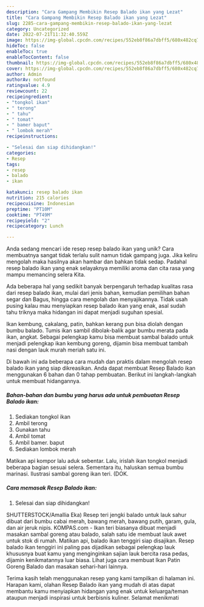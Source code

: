```yaml
---
description: "Cara Gampang Membikin Resep Balado ikan yang Lezat"
title: "Cara Gampang Membikin Resep Balado ikan yang Lezat"
slug: 2285-cara-gampang-membikin-resep-balado-ikan-yang-lezat
category: Uncategorized
date: 2022-07-21T11:32:40.559Z
image: https://img-global.cpcdn.com/recipes/552eb8f86a7dbff5/680x482cq70/resep-balado-ikan-foto-resep-utama.jpg
hideToc: false
enableToc: true
enableTocContent: false
thumbnail: https://img-global.cpcdn.com/recipes/552eb8f86a7dbff5/680x482cq70/resep-balado-ikan-foto-resep-utama.jpg
cover: https://img-global.cpcdn.com/recipes/552eb8f86a7dbff5/680x482cq70/resep-balado-ikan-foto-resep-utama.jpg
author: Admin
authorAv: notfound
ratingvalue: 4.9
reviewcount: 22
recipeingredient:
- "tongkol ikan"
- " terong"
- " tahu"
- " tomat"
- " bamer baput"
- " lombok merah"
recipeinstructions:

- "Selesai dan siap dihidangkan!"
categories:
- Resep
tags:
- resep
- balado
- ikan

katakunci: resep balado ikan 
nutrition: 215 calories
recipecuisine: Indonesian
preptime: "PT10M"
cooktime: "PT49M"
recipeyield: "2"
recipecategory: Lunch

---
```





Anda sedang mencari ide resep resep balado ikan yang unik? Cara membuatnya sangat tidak terlalu sulit namun tidak gampang juga. Jika keliru mengolah maka hasilnya akan hambar dan bahkan tidak sedap. Padahal resep balado ikan yang enak selayaknya memiliki aroma dan cita rasa yang mampu memancing selera Kita.





Ada beberapa hal yang sedikit banyak berpengaruh terhadap kualitas rasa dari resep balado ikan, mulai dari jenis bahan, kemudian pemilihan bahan segar dan Bagus, hingga cara mengolah dan menyajikannya. Tidak usah pusing kalau mau menyiapkan resep balado ikan yang enak,      asal sudah tahu triknya maka hidangan ini dapat menjadi suguhan spesial.














Ikan kembung, cakalang, patin, bahkan kerang pun bisa diolah dengan bumbu balado. Tumis ikan sambil dibolak-balik agar bumbu merata pada ikan, angkat. Sebagai pelengkap kamu bisa membuat sambal balado untuk menjadi pelengkap ikan kembung goreng, dijamin bisa membuat tambah nasi dengan lauk murah meriah satu ini.






Di bawah ini ada beberapa cara mudah dan praktis dalam mengolah resep balado ikan yang siap dikreasikan. Anda dapat membuat Resep Balado ikan menggunakan 6 bahan dan 0 tahap pembuatan. Berikut ini langkah-langkah untuk membuat hidangannya.

<!--inarticleads1-->

##### Bahan-bahan dan bumbu yang harus ada untuk pembuatan Resep Balado ikan:

1. Sediakan tongkol ikan
1. Ambil  terong
1. Gunakan  tahu
1. Ambil  tomat
1. Ambil  bamer. baput
1. Sediakan  lombok merah


Matikan api kompor lalu aduk sebentar. Lalu, irislah ikan tongkol menjadi beberapa bagian sesuai selera. Sementara itu, haluskan semua bumbu marinasi. Ilustrasi sambal goreng ikan teri. (DOK. 

<!--inarticleads2-->

##### Cara memasak Resep Balado ikan:


1. Selesai dan siap dihidangkan!

SHUTTERSTOCK/Amallia Eka) Resep teri jengki balado untuk lauk sahur dibuat dari bumbu cabai merah, bawang merah, bawang putih, garam, gula, dan air jeruk nipis. KOMPAS.com - Ikan teri biasanya dibuat menjadi masakan sambal goreng atau balado, salah satu ide membuat lauk awet untuk stok di rumah. Matikan api, balado ikan tenggiri siap disajikan. Resep balado ikan tenggiri ini paling pas dijadikan sebagai pelengkap lauk khususnya buat kamu yang menginginkan sajian lauk bercita rasa pedas, dijamin kenikmatannya luar biasa. Lihat juga cara membuat Ikan Patin Goreng Balado dan masakan sehari-hari lainnya. 

Terima kasih telah menggunakan resep yang kami tampilkan di halaman ini. Harapan kami, olahan Resep Balado ikan yang mudah di atas dapat membantu kamu menyiapkan hidangan yang enak untuk keluarga/teman ataupun menjadi inspirasi untuk berbisnis kuliner. Selamat menikmati
